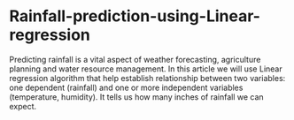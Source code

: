 # Rainfall-prediction-using-Linear-regression

Predicting rainfall is a vital aspect of weather forecasting, agriculture planning and water resource management. In this article we will use Linear regression algorithm that help establish relationship between two variables: one dependent (rainfall) and one or more independent variables (temperature, humidity). It tells us how many inches of rainfall we can expect.
